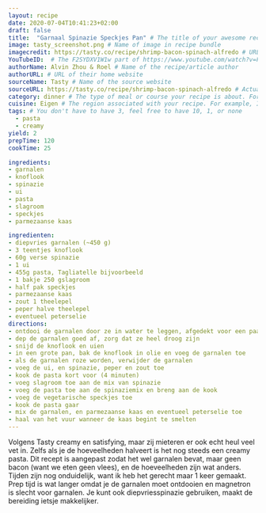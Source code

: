 ```yaml
---
layout: recipe
date: 2020-07-04T10:41:23+02:00
draft: false    
title:  "Garnaal Spinazie Speckjes Pan" # The title of your awesome recipe
image: tasty_screenshot.png # Name of image in recipe bundle
imagecredit: https://tasty.co/recipe/shrimp-bacon-spinach-alfredo # URL to image source page, website, or creator
YouTubeID:  # The F2SYDXV1W1w part of https://www.youtube.com/watch?v=F2SYDXV1W1w
authorName: Alvin Zhou & Roel # Name of the recipe/article author
authorURL: # URL of their home website
sourceName: Tasty # Name of the source website
sourceURL: https://tasty.co/recipe/shrimp-bacon-spinach-alfredo # Actual URL of the recipe itself
category: dinner # The type of meal or course your recipe is about. For example: "dinner", "entree", or "dessert".
cuisine: Eigen # The region associated with your recipe. For example, Italiaans, Mediterraans", or Eigen.
tags: # You don't have to have 3, feel free to have 10, 1, or none
  - pasta
  - creamy
yield: 2
prepTime: 120
cookTime: 25

ingredients:
- garnalen
- knoflook
- spinazie
- ui
- pasta
- slagroom
- speckjes
- parmezaanse kaas

ingredienten:
- diepvries garnalen (~450 g)
- 3 teentjes knoflook 
- 60g verse spinazie
- 1 ui
- 455g pasta, Tagliatelle bijvoorbeeld
- 1 bakje 250 gslagroom
- half pak speckjes
- parmezaanse kaas
- zout 1 theelepel
- peper halve theelepel
- eventueel peterselie
directions:
- ontdooi de garnalen door ze in water te leggen, afgedekt voor een paar uur
- dep de garnalen goed af, zorg dat ze heel droog zijn
- snijd de knoflook en uien
- in een grote pan, bak de knoflook in olie en voeg de garnalen toe
- als de garnalen roze worden, verwijder de garnalen
- voeg de ui, en spinazie, peper en zout toe
- kook de pasta kort voor (4 minuten) 
- voeg slagroom toe aan de mix van spinazie
- voeg de pasta toe aan de spinaziemix en breng aan de kook
- voeg de vegetarische speckjes toe
- kook de pasta gaar
- mix de garnalen, en parmezaanse kaas en eventueel peterselie toe
- haal van het vuur wanneer de kaas begint te smelten
---
```


Volgens Tasty creamy en satisfying, maar zij mieteren er ook echt heul veel vet in. 
Zelfs als je de hoeveelheden halveert is  het nog steeds een creamy pasta.
Dit recept is aangepast zodat het wel garnalen bevat, maar geen bacon (want we eten geen vlees), 
en de hoeveelheden zijn wat anders. 
Tijden zijn nog onduidelijk, want ik heb het gerecht maar 1 keer gemaakt.
Prep tijd is wat langer omdat je de garnalen moet ontdooien en magnetron is slecht voor garnalen.
Je kunt ook diepvriesspinazie gebruiken, maakt de bereiding ietsje makkelijker. 
